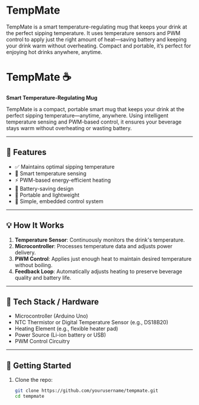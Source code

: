 # TempMate
TempMate is a smart temperature-regulating mug that keeps your drink at the perfect sipping temperature. It uses temperature sensors and PWM control to apply just the right amount of heat—saving battery and keeping your drink warm without overheating. Compact and portable, it’s perfect for enjoying hot drinks anywhere, anytime.
# TempMate ☕  
**Smart Temperature-Regulating Mug**

TempMate is a compact, portable smart mug that keeps your drink at the perfect sipping temperature—anytime, anywhere. Using intelligent temperature sensing and PWM-based control, it ensures your beverage stays warm without overheating or wasting battery.

---

## 🔧 Features

- ✅ Maintains optimal sipping temperature
- 🔄 Smart temperature sensing
- ⚡ PWM-based energy-efficient heating
- 🔋 Battery-saving design
- 👜 Portable and lightweight
- 🧠 Simple, embedded control system

---

## 💡 How It Works

1. **Temperature Sensor**: Continuously monitors the drink's temperature.
2. **Microcontroller**: Processes temperature data and adjusts power delivery.
3. **PWM Control**: Applies just enough heat to maintain desired temperature without boiling.
4. **Feedback Loop**: Automatically adjusts heating to preserve beverage quality and battery life.

---

## 🧰 Tech Stack / Hardware

- Microcontroller (Arduino Uno)
- NTC Thermistor or Digital Temperature Sensor (e.g., DS18B20)
- Heating Element (e.g., flexible heater pad)
- Power Source (Li-ion battery or USB)
- PWM Control Circuitry

---

## 🚀 Getting Started

1. Clone the repo:
   ```bash
   git clone https://github.com/yourusername/tempmate.git
   cd tempmate
